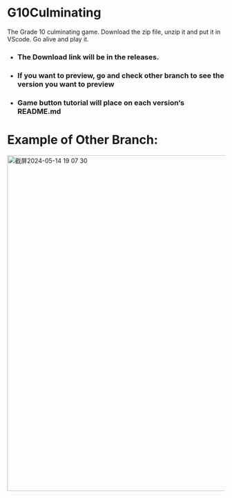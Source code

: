 # G10Culminating
The Grade 10 culminating game. Download the zip file, unzip it and put it in VScode. Go alive and play it.
- ### The Download link will be in the releases.
- ### If you want to preview, go and check other branch to see the version you want to preview
- ### Game button tutorial will place on each version‘s README.md

# Example of Other Branch:
<img width="779" alt="截屏2024-05-14 19 07 30" src="https://github.com/San1tater1122/G10Culminating---Zombie-Wave-Encountering/assets/98987733/aeaba53c-6611-4730-b6b2-e575fdaded51">

